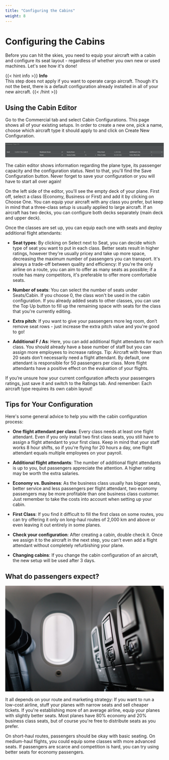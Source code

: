 ```yaml
---
title: "Configuring the Cabins"
weight: 8
---
```


# Configuring the Cabins

Before you can hit the skies, you need to equip your aircraft with a cabin and configure its seat layout - regardless of whether you own new or used machines. Let's see how it's done!

{{< hint info >}}
**Info**  
This step does not apply if you want to operate cargo aircraft. Though it's not the best, there is a default configuration already installed in all of your new aircraft.
{{< /hint >}}

## Using the Cabin Editor

Go to the Commercial tab and select Cabin Configurations. This page shows all of your existing setups. In order to create a new one, pick a name, choose which aircraft type it should apply to and click on Create New Configuration.

![Adjusting the Cabin](cabin_04.png "Adjusting the Cabin")

The cabin editor shows information regarding the plane type, its passenger capacity and the configuration status. Next to that, you'll find the Save Configuration button. Never forget to save your configuration or you will have to start all over again!

On the left side of the editor, you'll see the empty deck of your plane. First off, select a class (Economy, Business or First) and add it by clicking on Choose One. You can equip your aircraft with any class you prefer, but keep in mind that a three-class setup is usually applied to large aircraft. If an aircraft has two decks, you can configure both decks separately (main deck and upper deck).

Once the classes are set up, you can equip each one with seats and deploy additional flight attendants:

* **Seat types**: By clicking on Select next to Seat, you can decide which type of seat you want to put in each class. Better seats result in higher ratings, however they're usually pricey and take up more space, decreasing the maximum number of passengers you can transport. It's always a trade-off between quality and efficiency: If you're the only airline on a route, you can aim to offer as many seats as possible; if a route has many competitors, it's preferable to offer more comfortable seats.

* **Number of seats**: You can select the number of seats under Seats/Cabin. If you choose 0, the class won't be used in the cabin configuration. If you already added seats to other classes, you can use the Top Up button to fill up the remaining space with seats for the class that you're currently editing.

* **Extra pitch**: If you want to give your passengers more leg room, don’t remove seat rows - just increase the extra pitch value and you're good to go!

* **Additional F / As**: Here, you can add additional flight attendants for each class. You should already have a base number of staff but you can assign more employees to increase ratings. Tip: Aircraft with fewer than 20 seats don't necessarily need a flight attendant. By default, one attendant is responsible for 50 passengers per class. More flight attendants have a positive effect on the evaluation of your flights.

If you’re unsure how your current configuration affects your passengers ratings, just save it and switch to the Ratings tab. And remember: Each aircraft type requires its own cabin layout!

## Tips for Your Configuration

Here's some general advice to help you with the cabin configuration process:

* **One flight attendant per class**: Every class needs at least one flight attendant. Even if you only install two first class seats, you still have to assign a flight attendant to your first class. Keep in mind that your staff works 8 hour shifts, so if you're flying for 20 hours a day, one flight attendant equals multiple employees on your payroll.

* **Additional flight attendants**: The number of additional flight attendants is up to you, but passengers appreciate the attention. A higher rating may be worth the extra salaries.

* **Economy vs. Business**: As the business class usually has bigger seats, better service and less passengers per flight attendant, two economy passengers may be more profitable than one business class customer. Just remember to take the costs into account when setting up your cabin.

* **First Class**: If you find it difficult to fill the first class on some routes, you can try offering it only on long-haul routes of 2,000 km and above or even leaving it out entirely in some planes. 

* **Check your configuration**: After creating a cabin, double check it. Once we assign it to the aircraft in the next step, you can't even add a flight attendant without completely refurbishing your plane.

* **Changing cabins**: If you change the cabin configuration of an aircraft, the new setup will be used after 3 days.

## What do passengers expect?

![Aircraft Cabin](cabin_05.jpg "Aircraft Cabin")

It all depends on your route and marketing strategy: If you want to run a low-cost airline, stuff your planes with narrow seats and sell cheaper tickets. If you're establishing more of an average airline, equip your planes with slightly better seats. Most planes have 80% economy and 20% business class seats, but of course you're free to distribute seats as you prefer.

On short-haul routes, passengers should be okay with basic seating. On medium-haul flights, you could equip some classes with more advanced seats. If passengers are scarce and competition is hard, you can try using better seats for economy passengers.
